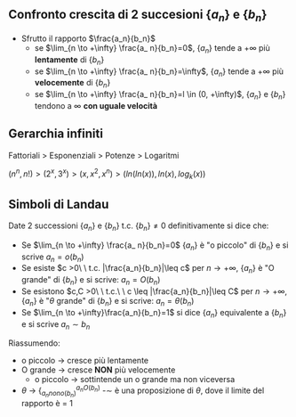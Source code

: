 ## Confronto crescita di 2 succesioni $\{a_n\}$ e $\{b_n\}$
- Sfrutto il rapporto $\frac{a_n}{b_n}$
  - se $\lim_{n \to +\infty} \frac{a_ n}{b_n}=0$, $\{a_n\}$ tende a $+\infty$ più **lentamente** di $\{b_n\}$ 
  - se $\lim_{n \to +\infty} \frac{a_ n}{b_n}=\infty$, $\{a_n\}$ tende a $+\infty$ più **velocemente** di $\{b_n\}$ 
  - se $\lim_{n \to +\infty} \frac{a_ n}{b_n}=l \in (0, +\infty)$, $\{a_n\}$ e $\{b_n\}$ tendono a $\infty$ **con uguale velocità** 

## Gerarchia infiniti
Fattoriali > Esponenziali > Potenze > Logaritmi

$(n^n, n!)>(2^x,3^x)>(x,x^2,x^n)>(ln(ln(x)), ln(x), log_k(x))$

## Simboli di Landau
Date 2 successioni $\{a_n\}$ e $\{b_n\}$ t.c. $\{b_n\} \neq 0$ definitivamente si dice che:

 -  Se $\lim_{n \to +\infty} \frac{a_ n}{b_n}=0$ $\{a_n\}$ è "o piccolo" di $\{b_n\}$ e si scrive $a_n = o(b_n)$
 -  Se esiste $c >0\ \ t.c. |\frac{a_n}{b_n}|\leq c$ per $n \to +\infty$, $\{a_n\}$ è "O grande" di $\{b_n\}$ e si scrive: $a_n = O(b_n)$
 -  Se esistono $c,C >0\ \ t.c.\ \ c \leq |\frac{a_n}{b_n}|\leq C$ per $n \to +\infty$,   $\{a_n\}$ è "$\theta$ grande" di $\{b_n\}$ e si scrive: $a_n = \theta(b_n)$
 -  Se $\lim_{n \to +\infty}\frac{a_n}{b_n}=1$ si dice $\{a_n\}$ equivalente a $\{b_n\}$ e si scrive $a_n \sim b_n$
 
 Riassumendo:
 - o piccolo -> cresce più lentamente
 - O grande -> cresce **NON**  più velocemente
    - o piccolo -> sottintende un o grande ma non viceversa
  - $\theta$ -> $\{^{a_n O(b_n)}_{a_n non o(b_n)}$
    -$\sim$ è una proposizione di $\theta$, dove il limite del rapporto è = 1 